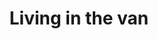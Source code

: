 ---
weight: 1000
title: "Living in the van"
description: "Things that have made our life more comfortable in the van"
icon: "🚐💨"
lead: ""
draft: false
images: []
---